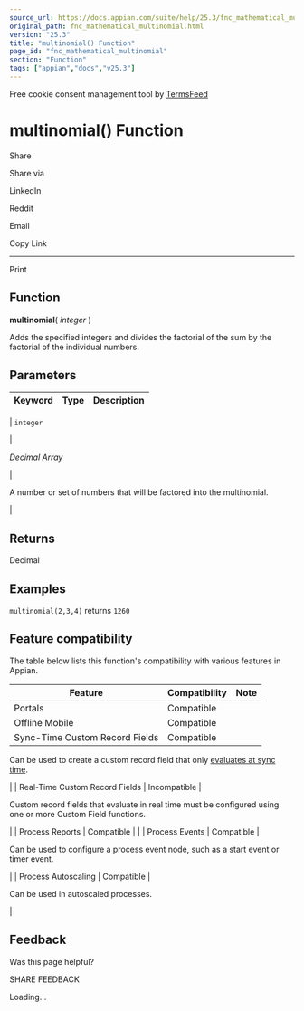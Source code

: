 ```yaml
---
source_url: https://docs.appian.com/suite/help/25.3/fnc_mathematical_multinomial.html
original_path: fnc_mathematical_multinomial.html
version: "25.3"
title: "multinomial() Function"
page_id: "fnc_mathematical_multinomial"
section: "Function"
tags: ["appian","docs","v25.3"]
---
```



Free cookie consent management tool by [TermsFeed](https://www.termsfeed.com/)

# multinomial() Function

Share

Share via

LinkedIn

Reddit

Email

Copy Link

* * *

Print

## Function

**multinomial**( _integer_ )

Adds the specified integers and divides the factorial of the sum by the factorial of the individual numbers.

## Parameters

| Keyword | Type | Description |
| --- | --- | --- |
|
`integer`

 |

_Decimal Array_

 |

A number or set of numbers that will be factored into the multinomial.

 |

## Returns

Decimal

## Examples

`multinomial(2,3,4)` returns `1260`

## Feature compatibility

The table below lists this function's compatibility with various features in Appian.

| Feature | Compatibility | Note |
| --- | --- | --- |
| Portals | Compatible |  |
| Offline Mobile | Compatible |  |
| Sync-Time Custom Record Fields | Compatible |
Can be used to create a custom record field that only [evaluates at sync time](custom-record-fields.html#prodlink-sync-time-evaluations).

 |
| Real-Time Custom Record Fields | Incompatible |

Custom record fields that evaluate in real time must be configured using one or more Custom Field functions.

 |
| Process Reports | Compatible |  |
| Process Events | Compatible |

Can be used to configure a process event node, such as a start event or timer event.

 |
| Process Autoscaling | Compatible |

Can be used in autoscaled processes.

 |

## Feedback

Was this page helpful?

SHARE FEEDBACK

Loading...